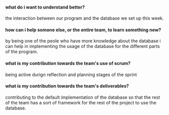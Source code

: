 #### what do i want to understand better?
the interaction between our program and the database we set up this week.

#### how can i help somone else, or the entire team, to learn something new?
by being one of the peole who have more knowledge about the database i can help in implementing the usage of the database for the different parts of the program.

#### what is my contribution towards the team's use of scrum?
being active durign reflection and planning stages of the sprint

#### what is my contribution towards the team's deliverables?
contributing to the default implementation of the database so that the rest of the team has a sort of framework for the rest of the project to use the database.


